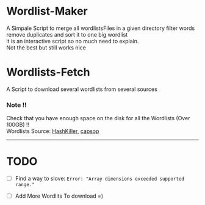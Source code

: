 # Wordlist-Maker
A Simpale Script to merge all wordlistsFiles in a given directory filter words remove duplicates and sort it to one big wordlist <br>
it is an interactive script so no much need to explain. <br>
Not the best but still works nice

# Wordlists-Fetch
A Script to download several wordlists from several sources 

### Note !!
Check that you have enough space on the disk for all the Wordlists (Over 100GB) !!<br>
Wordlists Source: [HashKiller](https://hashkiller.io/leaks), [capsop](https://wordlists.capsop.com/)

---
# TODO
- [ ] Find a way to slove: `Error: "Array dimensions exceeded supported range."`
- [ ] Add More Wordlits To download =)

